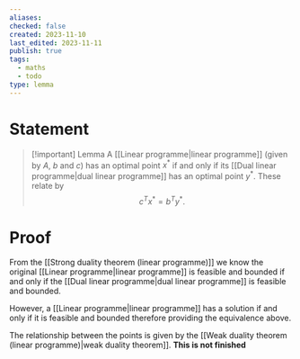 ```yaml
---
aliases: 
checked: false
created: 2023-11-10
last_edited: 2023-11-11
publish: true
tags:
  - maths
  - todo
type: lemma
---
```

# Statement

> [!important] Lemma
> A [[Linear programme|linear programme]] (given by $A$, $b$ and $c$) has an optimal point $x^{\ast}$ if and only if its [[Dual linear programme|dual linear programme]] has an optimal point $y^{\ast}$. These relate by
> $$c^Tx^{\ast} = b^Ty^{\ast}.$$

# Proof

From the [[Strong duality theorem (linear programme)]] we know the original [[Linear programme|linear programme]] is feasible and bounded if and only if the [[Dual linear programme|dual linear programme]] is feasible and bounded.

However, a [[Linear programme|linear programme]] has a solution if and only if it is feasible and bounded therefore providing the equivalence above.

The relationship between the points is given by the [[Weak duality theorem (linear programme)|weak duality theorem]]. **This is not finished**
